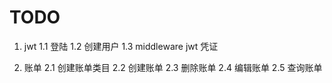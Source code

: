 # TODO

1. jwt
   1.1 登陆
   1.2 创建用户
   1.3 middleware jwt 凭证

2. 账单
   2.1 创建账单类目
   2.2 创建账单
   2.3 删除账单
   2.4 编辑账单
   2.5 查询账单
